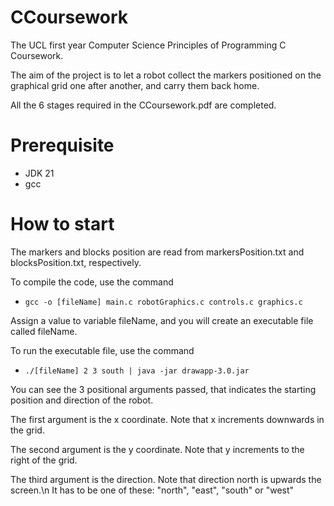 # CCoursework
The UCL first year Computer Science Principles of Programming C Coursework.

The aim of the project is to let a robot collect the markers positioned on the graphical grid one after another, and carry them back home.

All the 6 stages required in the CCoursework.pdf are completed.

# Prerequisite
- JDK 21
- gcc

# How to start
The markers and blocks position are read from markersPosition.txt and blocksPosition.txt, respectively.

To compile the code, use the command

- `gcc -o [fileName] main.c robotGraphics.c controls.c graphics.c`

Assign a value to variable fileName, and you will create an executable file called fileName.

To run the executable file, use the command

- `./[fileName] 2 3 south | java -jar drawapp-3.0.jar`

You can see the 3 positional arguments passed, that indicates the starting position and direction of the robot.

The first argument is the x coordinate. Note that x increments downwards in the grid.

The second argument is the y coordinate. Note that y increments to the right of the grid.

The third argument is the direction. Note that direction north is upwards the screen.\n
It has to be one of these: "north", "east", "south" or "west"

